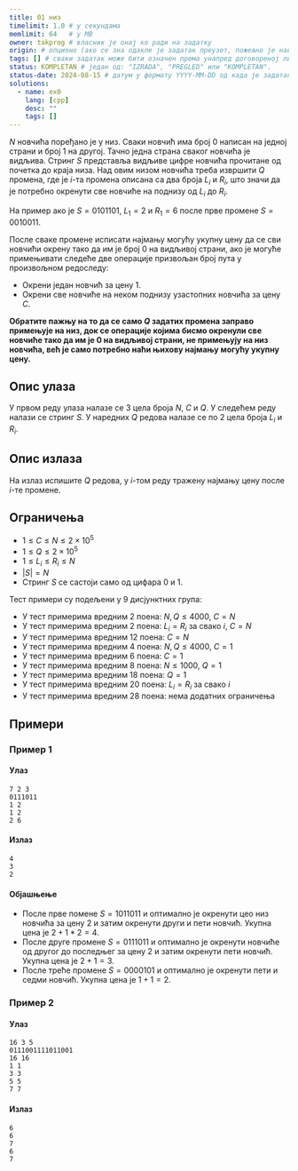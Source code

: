 ```yaml
---
title: 01 низ
timelimit: 1.0 # у секундама
memlimit: 64   # y MB
owner: takprog # власник је онај ко ради на задатку
origin: # опционо (ако се зна одакле је задатак преузет, пожељно је навести извор)
tags: [] # сваки задатак може бити означен према унапред договореној листи ознака
status: KOMPLETAN # један од: "IZRADA", "PREGLED" или "KOMPLETAN".
status-date: 2024-08-15 # датум у формату YYYY-MM-DD од када је задатак у наведеном статусу
solutions:
  - name: ex0
    lang: [cpp]
    desc: ""
    tags: []
---
```


$N$ новчића поређано је у низ. Сваки новчић има број $0$ написан на једној страни и број $1$ на другој. Тачно једна страна сваког новчића је видљива. Стринг $S$ представља видљиве цифре новчића прочитане од почетка до краја низа. Над овим низом новчића треба извршити $Q$ промена, где је $i$-та промена описана са два броја $L_i$ и $R_i$, што значи да је потребно окренути све новчиће на поднизу од $L_i$ до $R_i$.

На пример ако је $S=0101101$, $L_1=2$ и $R_1=6$ после прве промене $S=0010011$.

После сваке промене исписати најмању могућу укупну цену да се сви новчићи окрену тако да им је број 0 на видљивој страни, ако је могуће примењивати следеће две операције призвољан број пута у произвољном редоследу:
- Окрени један новчић за цену $1$.
- Окрени све новчиће на неком поднизу узастопних новчића за цену $C$.

**Обратите пажњу на то да се само $Q$ задатих промена заправо примењује на низ, док се операције којима бисмо окренули све новчиће тако да им је $0$ на видљивој страни, не примењују на низ новчића, већ је само потребно наћи њихову најмању могућу укупну цену.**

## Опис улаза

У првом реду улаза налазе се 3 цела броја $N$, $C$ и $Q$. У следећем реду налази се стринг $S$. У наредних $Q$ редова налазе се по 2 цела броја $L_i$ и $R_i$.

## Опис излаза

На излаз испишите $Q$ редова, у $i$-том реду тражену најмању цену после $i$-те промене.

## Ограничења

- $1 \leq C \leq N \leq 2 \times 10^5$
- $1 \leq Q \leq 2 \times 10^5$
- $1 \leq L_i \leq R_i \leq N$
- $|S|=N$
- Стринг $S$ се састоји само од цифара $0$ и $1$.

Тест примери су подељени у 9 дисјунктних група:

- У тест примерима вредним $2$ поена: $N, Q \leq 4000$, $C=N$
- У тест примерима вредним $2$ поена: $L_i=R_i$ за свако $i$, $C=N$
- У тест примерима вредним $12$ поена: $C=N$
- У тест примерима вредним $4$ поена: $N, Q \leq 4000$, $C=1$
- У тест примерима вредним $6$ поена: $C=1$
- У тест примерима вредним $8$ поена: $N \leq 1000$, $Q=1$
- У тест примерима вредним $18$ поена: $Q=1$
- У тест примерима вредним $20$ поена: $L_i=R_i$ за свако $i$
- У тест примерима вредним $28$ поена: нема додатних ограничења

## Примери

### Пример 1
#### Улаз

```
7 2 3
0111011
1 2
1 2
2 6
```
#### Излаз

```
4
3
2
```
#### Објашњење

- После прве помене $S=1011011$ и оптимално је окренути цео низ новчића за цену $2$ и затим окренути други и пети новчић. Укупна цена је $2+1*2=4$.
- После друге промене $S=0111011$ и оптимално је окренути новчиће од другог до последњег за цену $2$ и затим окренути пети новчић. Укупна цена је $2+1=3$.
- После треће промене $S=0000101$ и оптимално је окренути пети и седми новчић. Укупна цена је $1+1=2$.

### Пример 2
#### Улаз

```
16 3 5
0111001111011001
16 16
1 1
3 3
5 5
7 7
```
#### Излаз

```
6
6
7
6
7
```
